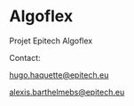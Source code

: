 # Algoflex
Projet Epitech Algoflex

Contact:

hugo.haquette@epitech.eu

alexis.barthelmebs@epitech.eu

